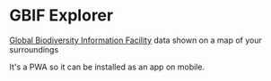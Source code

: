 # GBIF Explorer

[Global Biodiversity Information Facility](gbif.org) data shown on a map of your surroundings

It's a PWA so it can be installed as an app on mobile.
